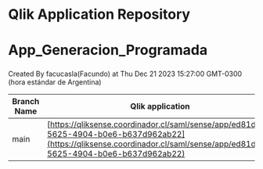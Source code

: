 # Qlik Application Repository 
# App_Generacion_Programada
### 
Created By facucasla(Facundo) at Thu Dec 21 2023 15:27:00 GMT-0300 (hora estándar de Argentina)

Branch Name|Qlik application
---|---
main|[https://qliksense.coordinador.cl/saml/sense/app/ed81d1fc-5625-4904-b0e6-b637d962ab22](https://qliksense.coordinador.cl/saml/sense/app/ed81d1fc-5625-4904-b0e6-b637d962ab22)